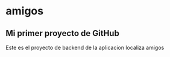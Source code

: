 # amigos
## Mi primer proyecto de GitHub
Este es el proyecto de backend de la aplicacion localiza amigos
